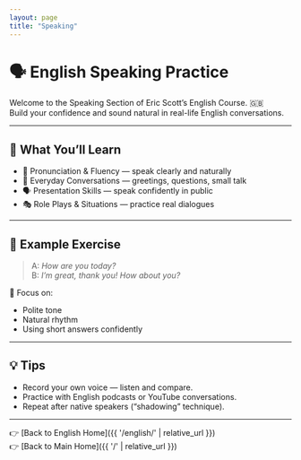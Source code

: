 ```yaml
---
layout: page
title: "Speaking"
---
```


# 🗣️ English Speaking Practice

Welcome to the Speaking Section of Eric Scott’s English Course. 🇬🇧  
Build your confidence and sound natural in real-life English conversations.

---

## 💬 What You’ll Learn

- 🎯 Pronunciation & Fluency — speak clearly and naturally  
- 🤝 Everyday Conversations — greetings, questions, small talk  
- 🗣️ Presentation Skills — speak confidently in public  
- 🎭 Role Plays & Situations — practice real dialogues  

---

## 🎯 Example Exercise

> A: *How are you today?*  
> B: *I’m great, thank you! How about you?*

🧠 Focus on:
- Polite tone  
- Natural rhythm  
- Using short answers confidently  

---

## 💡 Tips

- Record your own voice — listen and compare.  
- Practice with English podcasts or YouTube conversations.  
- Repeat after native speakers (“shadowing” technique).

---

👉 [Back to English Home]({{ '/english/' | relative_url }})  
👉 [Back to Main Home]({{ '/' | relative_url }})
